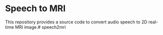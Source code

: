 # Speech to MRI

This repository provides a source code to convert audio speech to 2D real-time MRI image.# speech2mri
